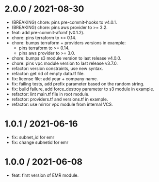 
2.0.0 / 2021-08-30
==================

  * (BREAKING) chore: pins pre-commit-hooks to v4.0.1.
  * (BREAKING) chore: pins aws provider to >= 3.2.
  * feat: add pre-commit-afcmf (v0.1.2).
  * chore: pins terraform to >= 0.14.
  * chore: bumps terraform + providers versions in example:
    * pins terraform to >= 0.14.
    * pins aws provider to >= 3.0.
  * chore: bumps s3 module version to last release v4.0.0.
  * chore: pins vpc module version to last release v3.7.0.
  * refactor: version constraints, use new syntax.
  * refactor: get rid of empty data.tf file.
  * fix: license file: add year + company name.
  * fix: failing tests, add prefix parameter based on the random string.
  * fix: build failure, add force_destroy parameter to s3 module in example.
  * refactor: lint main.tf file in root module.
  * refactor: providers.tf and versions.tf in example.
  * refactor: use mirror vpc module from internal VCS.

1.0.1 / 2021-06-16
==================

  * fix: subnet_id for emr
  * fix: change subnetid for emr

1.0.0 / 2021-06-08
==================

  * feat: first version of EMR module.
